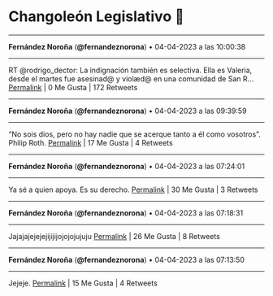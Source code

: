 # Changoleón Legislativo 🙈
*****
**Fernández Noroña** (**@fernandeznorona**) • 04-04-2023 a las 10:00:38
*****
RT @rodrigo_dector: La indignación también es selectiva. Ella es Valeria, desde el martes fue asesinad@ y violæd@ en una comunidad de San R…
[Permalink](https://twitter.com/fernandeznorona/status/1643312634639400960) | 0 Me Gusta | 172 Retweets
*****
**Fernández Noroña** (**@fernandeznorona**) • 04-04-2023 a las 09:39:59
*****
“No sois dios, pero no hay nadie que se acerque tanto a él como vosotros”.  Philip Roth.
[Permalink](https://twitter.com/fernandeznorona/status/1643307440044138643) | 17 Me Gusta | 4 Retweets
*****
**Fernández Noroña** (**@fernandeznorona**) • 04-04-2023 a las 07:24:01
*****
Ya sé a quien apoya. Es su derecho.
[Permalink](https://twitter.com/fernandeznorona/status/1643273220777205760) | 30 Me Gusta | 3 Retweets
*****
**Fernández Noroña** (**@fernandeznorona**) • 04-04-2023 a las 07:18:31
*****
Jajajajejejejijijijojojojujuju
[Permalink](https://twitter.com/fernandeznorona/status/1643271837827072000) | 26 Me Gusta | 8 Retweets
*****
**Fernández Noroña** (**@fernandeznorona**) • 04-04-2023 a las 07:13:50
*****
Jejeje.
[Permalink](https://twitter.com/fernandeznorona/status/1643270659676438528) | 15 Me Gusta | 4 Retweets